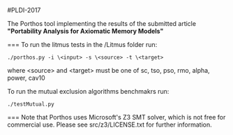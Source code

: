 #PLDI-2017

The Porthos tool implementing the results of the submitted article **"Portability Analysis for Axiomatic Memory Models"**

===
To run the litmus tests in the /Litmus folder run: 

```
./porthos.py -i \<input> -s \<source> -t \<target>
```

where \<source> and \<target> must be one of sc, tso, pso, rmo, alpha, power, cav10

To run the mutual exclusion algorithms benchmakrs run:

```
./testMutual.py
```
===
Note that Porthos uses Microsoft's Z3 SMT solver, which is not free for commercial use. Please see src/z3/LICENSE.txt for further information.
